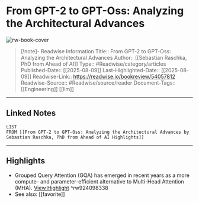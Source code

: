 # From GPT-2 to GPT-Oss: Analyzing the Architectural Advances

![rw-book-cover](https://readwise-assets.s3.amazonaws.com/static/images/article4.6bc1851654a0.png)
<br>
>[!note]- Readwise Information
>Title:: From GPT-2 to GPT-Oss: Analyzing the Architectural Advances
>Author:: [[Sebastian Raschka, PhD from Ahead of AI]]
>Type:: #Readwise/category/articles
>Published-Date:: [[2025-08-09]]
>Last-Highlighted-Date:: [[2025-08-09]]
>Readwise-Link:: https://readwise.io/bookreview/54057812
>Readwise-Source:: #Readwise/source/reader
>Document-Tags:: [[Engineering]] [[llm]] 
--- 

## Linked Notes
```dataview
LIST
FROM [[From GPT-2 to GPT-Oss: Analyzing the Architectural Advances by Sebastian Raschka, PhD from Ahead of AI Highlights]]
```

---

## Highlights
- Grouped Query Attention (GQA) has emerged in recent years as a more compute- and parameter-efficient alternative to Multi-Head Attention (MHA). [View Highlight](https://readwise.io/open/924098338) ^rw924098338 
- See also: [[favorite]] 

